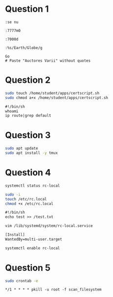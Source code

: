 # Question 1
```
:se nu
```
```
:7777m0
```
```
:7000d
```
```
:%s/Earth/Globe/g
```
```
Go
# Paste "Auctores Varii" without quotes
```
# Question 2
```sh
sudo touch /home/student/apps/certscript.sh
sudo chmod a+x /home/student/apps/certscript.sh
```
```txt
#!/bin/sh
whoami
ip route|grep default
```
# Question 3
```sh
sudo apt update
sudo apt install -y tmux
```
# Question 4
```sh
systemctl status rc-local
```
```sh
sudo -i
touch /etc/rc.local
chmod +x /etc/rc.local
```
```txt
#!/bin/sh
echo test >> /test.txt
```
```sh
vim /lib/systemd/system/rc-local.service
```
```txt
[Install]
WantedBy=multi-user.target
```
```sh
systemctl enable rc-local
```
# Question 5
```sh
sudo crontab -e
```
```txt
*/1 * * * * pkill -u root -f scan_filesystem
```
